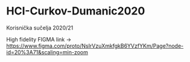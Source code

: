 # HCI-Curkov-Dumanic2020
Korisnička sučelja 2020/21

High fidelity FIGMA link -> https://www.figma.com/proto/NsIrVzuXmkfgkB6YVzfYKm/Page?node-id=20%3A71&scaling=min-zoom
